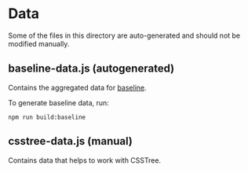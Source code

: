 # Data

Some of the files in this directory are auto-generated and should not be modified manually.

## baseline-data.js (autogenerated)

Contains the aggregated data for [baseline](https://web.dev/baseline).

To generate baseline data, run:

```shell
npm run build:baseline
```

## csstree-data.js (manual)

Contains data that helps to work with CSSTree.
